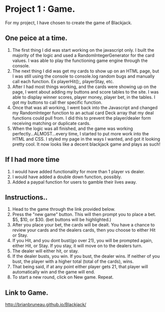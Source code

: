 # Project 1 : Game.

For my project, I have chosen to create the game of Blackjack.

## One peice at a time.

1. The first thing I did was start working on the javascript only. I built the majority of the logic and used a RandomIntegerGenerator for the card values. I was able to play the functioning game engine through the console.
3. The next thing I did was get my cards to show up on an HTML page, but I was still using the console to console.log random bugs and manually call each function. Ex playerHit();, playerStay, etc.
4. After I had most things working, and the cards were showing up on the page, I went about adding my buttons and score tables to the site. I was able to display winner scores, player money, player bet, in the tables. I got my buttons to call ther specific function.
5. Once that was all working, I went back into the Javascript and changed my RandomInteger function to an actual card Deck array that my deal functions could pull from. I did this to prevent the player/dealer form receiving matching or duplicate cards.
6. When the logic was all finished, and the game was working perfectly...ALMOST...every time, I started to put more work into the HTML and CSS. I styled my page in the ways I wanted, and got it looking pretty cool. It now looks like a decent blackjack game and plays as such!


## If I had more time

1. I would have added functionality for more than 1 player vs dealer.
2. I would have added a double down function, possibly.
3. Added a paypal function for users to gamble their lives away.


## Instructions..

1. Head to the game through the link provided below. 
2. Press the "new game" button. This will then prompt you to place a bet. $5, $10, or $30. (bet buttons will be highlighted.)
3. After you place your bet, the cards will be dealt. You have a chance to review your cards and the dealers cards, then you choose to either Hit or Stay.
4. If you Hit, and you dont bust(go over 21), you will be prompted again, either Hit, or Stay. If you stay, it will move on to the dealers turn.
5. The dealer will either hit, or stay. 
6. If the dealer busts, you win. If you bust, the dealer wins. If neither of you bust, the player with a higher total (total of the cards), wins.
7. That being said, if at any point either player gets 21, that player will automatically win and the game will end.
8. To start a new round, click on New game. Repeat.

## Link to Game.

 http://brianbruneau.github.io/Blackjack/